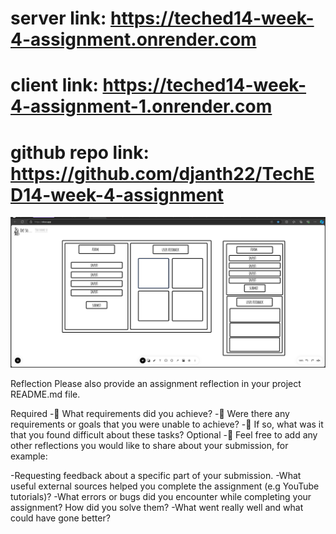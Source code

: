 # server link: https://teched14-week-4-assignment.onrender.com

# client link: https://teched14-week-4-assignment-1.onrender.com

# github repo link: https://github.com/djanth22/TechED14-week-4-assignment

![wireframe](/client/public/ok_so.png)

Reflection
Please also provide an assignment reflection in your project README.md file.

Required
-🎯 What requirements did you achieve?
-🎯 Were there any requirements or goals that you were unable to achieve?
-🎯 If so, what was it that you found difficult about these tasks?
Optional
-🏹 Feel free to add any other reflections you would like to share about your submission, for example:

-Requesting feedback about a specific part of your submission.
-What useful external sources helped you complete the assignment (e.g YouTube tutorials)?
-What errors or bugs did you encounter while completing your assignment? How did you solve them?
-What went really well and what could have gone better?
